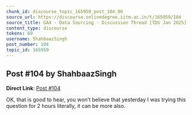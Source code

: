 ```yaml
---
chunk_id: discourse_topic_165959_post_104_00
source_url: https://discourse.onlinedegree.iitm.ac.in/t/165959/104
source_title: GA4 - Data Sourcing - Discussion Thread [TDS Jan 2025]
content_type: discourse
tokens: 69
username: ShahbaazSingh
post_number: 104
topic_id: 165959
---
```


## Post #104 by ShahbaazSingh

**Direct Link**: [Post #104](https://discourse.onlinedegree.iitm.ac.in/t/165959/104)

OK, that is good to hear, you won’t believe that yesterday I was trying this question for 2 hours literally, it can be more also.
